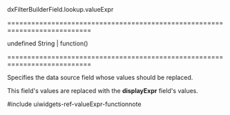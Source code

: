 <!--id-->dxFilterBuilderField.lookup.valueExpr<!--/id-->
===========================================================================
<!--default-->undefined<!--/default-->
<!--type-->String | function()<!--/type-->
===========================================================================

<!--shortDescription-->
Specifies the data source field whose values should be replaced.
<!--/shortDescription-->

<!--fullDescription-->
This field's values are replaced with the **displayExpr** field's values.

#include uiwidgets-ref-valueExpr-functionnote
<!--/fullDescription-->